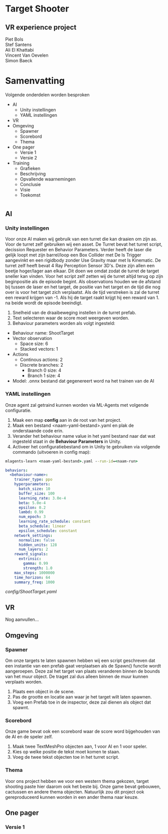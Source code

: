 # Target Shooter
## VR experience project
Piet Bols  
Stef Santens  
Ali El Khattabi  
Vincent Van Oevelen  
Simon Baeck  

# Samenvatting
Volgende onderdelen worden besproken
- AI
  - Unity instellingen
  - YAML instellingen
- VR
- Omgeving
  - Spawner
  - Scorebord
  - Thema
- One pager
  - Versie 1
  - Versie 2
- Training
  - Grafieken
  - Beschrijving
  - Opvallende waarnemingen
  - Conclusie
  - Visie
  - Toekomst

# 
## AI
### Unity instellingen
Voor onze AI maken wij gebruik van een turret die kan draaien om zijn as. Voor de turret zelf gebruiken wij een asset. De Turret bevat het turret script, decission Requester en Behavior Parameters. Verder heeft de laser die gelijk loopt met zijn barrel/loop een Box Collider met De Is Trigger aangevinkt en een rigidbody zonder Use Gravity maar met Is Kinematic. De turret zelf heeft bevat 4 Ray Perception Sensor 3D's. Deze zijn allen een beetje hoger/lager aan elkaar. Dit doen we omdat zodat de turret de target sneller kan vinden. Voor het script zelf zetten wij de turret altijd terug op zijn beginpositie als de episode begint. Als observations houden we de afstand bij tussen de laser en het target, de positie van het target en de tijd die nog over is voor het target zich verplaatst. Als de tijd verstreken is zal de turret een reward krijgen van -1. Als hij de target raakt krijgt hij een reward van 1. na beide wordt de episode beeindigt.
1. Snelheid van de draaibeweging instellen in de turret prefab.
2. Text selecteren waar de score moet weergeven worden.
3. Behaviour parameters worden als volgt ingesteld:  
- Behaviour name: ShootTarget
- Vector observation
  - Space size: 6
  - Stacked vectors: 1
- Actions
  - Continous actions: 2
  - Discrete branches: 2
    - Branch 0 size: 4
    - Branch 1 size: 4
- Model: .onnx bestand dat gegenereert word na het trainen van de AI
### YAML instellingen
Onze agent zal getraind kunnen worden via ML-Agents met volgende configuratie. 
1. Maak een map **config** aan in de root van het project.
2. Maak een bestand \<naam-yaml-bestand\>.yaml en plak de onderstaande code erin.
3. Verander het behaviour name value in het yaml bestand naar dat wat ingesteld staat in de **Behaviour Parameters** in Unity.
4. Activeer het configuratiebestand om in Unity te gebruiken via volgende commando (uitvoeren in config map):
```cmd
mlagents-learn <naam-yaml-bestand>.yaml --run-id=<naam-run>
```
```yaml
behaviors:
  <behaviour-name>:
    trainer_type: ppo
    hyperparameters:
      batch_size: 10
      buffer_size: 100
      learning_rate: 3.0e-4
      beta: 5.0e-4
      epsilon: 0.2
      lambd: 0.99
      num_epoch: 3
      learning_rate_schedule: constant
      beta_schedule: linear
      epsilon_schedule: constant
    network_settings:
      normalize: false
      hidden_units: 128
      num_layers: 2
    reward_signals:
      extrinsic:
        gamma: 0.99
        strength: 1.0
    max_steps: 1000000
    time_horizon: 64
    summary_freq: 1000
```
_config/ShootTarget.yaml_

## VR
Nog aanvullen...

## Omgeving
### Spawner
Om onze targets te laten spawnen hebben wij een script geschreven dat een instantie van een prefab gaat verplaatsen als de Spawn() functie wordt aangeroepen. Deze zal het target van plaats veranderen binnen de bounds van het muur object. De traget zal dus alleen binnen de muur kunnen verplaats worden.
1. Plaats een object in de scene.
2. Pas de grootte en locatie aan waar je het target wilt laten spawnen.
3. Voeg een Prefab toe in de inspector, deze zal dienen als object dat spawnt.

### Scorebord
Onze game bevat ook een scorebord waar de score word bijgehouden van de AI en de speler zelf.
1. Maak twee TextMeshPro objecten aan, 1 voor AI en 1 voor speler.
2. Kies op welke positie de tekst moet komen te staan.
3. Voeg de twee tekst objecten toe in het turret script.

### Thema
Voor ons project hebben we voor een western thema gekozen, target shooting paste hier daarom ook het beste bij. Onze game bevat gebouwen, cactussen en andere thema objecten. Natuurlijk zou dit project ook gereproduceerd kunnen worden in een ander thema naar keuze.

## One pager
### Versie 1

